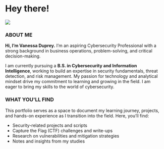 # Hey there!
<a href="www.linkedin.com/in/vmduprey"><img src="https://img.shields.io/badge/-LinkedIn-0072b1?&style=for-the-badge&logo=linkedin&logoColor=white" /></a>

### ABOUT ME
**Hi, I’m Vanessa Duprey.** I’m an aspiring Cybersecurity Professional with a strong background in business operations, problem-solving, and critical decision-making. 

I am currently pursuing a **B.S. in Cybersecurity and Information Intelligence**, working to build an expertise in security fundamentals, threat detection, and risk management. My passion for technology and analytical mindset drive my commitment to learning and growing in the field. I am eager to bring my skills to the world of cybersecurity.

### WHAT YOU'LL FIND
This portfolio serves as a space to document my learning journey, projects, and hands-on experience as I transition into the field. Here, you’ll find:

- Security-related projects and scripts  
- Capture the Flag (CTF) challenges and write-ups  
- Research on vulnerabilities and mitigation strategies  
- Notes and insights from my studies


